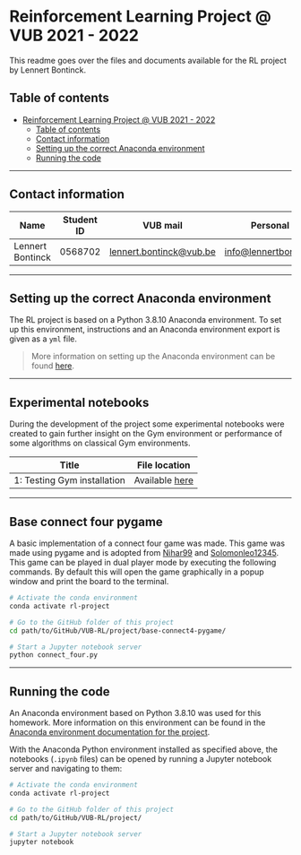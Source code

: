 # Reinforcement Learning Project @ VUB 2021 - 2022

This readme goes over the files and documents available for the RL project by Lennert Bontinck.

## Table of contents

- [Reinforcement Learning Project @ VUB 2021 - 2022](#reinforcement-learning-project---vub-2021---2022)
  * [Table of contents](#table-of-contents)
  * [Contact information](#contact-information)
  * [Setting up the correct Anaconda environment](#setting-up-the-correct-anaconda-environment)
  * [Running the code](#running-the-code)

<hr>


## Contact information

| Name             | Student ID | VUB mail                                                  | Personal mail                                               |
| ---------------- | ---------- | --------------------------------------------------------- | ----------------------------------------------------------- |
| Lennert Bontinck | 0568702    | [lennert.bontinck@vub.be](mailto:lennert.bontinck@vub.be) | [info@lennertbontinck.com](mailto:info@lennertbontinck.com) |

<hr>


## Setting up the correct Anaconda environment

The RL project is based on a Python 3.8.10 Anaconda environment. To set up this environment, instructions and an Anaconda environment export is given as a `yml` file.

> More information on setting up the Anaconda environment can be found [here](../documentation/README.md).

<hr>


## Experimental  notebooks

During the development of the project some experimental notebooks were created to gain further insight on the Gym environment or performance of some algorithms on classical Gym environments.

| **Title**                   | **File location**                                            |
| --------------------------- | ------------------------------------------------------------ |
| 1: Testing Gym installation | Available [here](experimental-notebooks/1-testing-gym-installation.ipynb) |



<hr>


## Base connect four pygame

A basic implementation of a connect four game was made. This game was made using pygame and is adopted from [Nihar99](https://github.com/Nihar99/pygame) and [Solomonleo12345](https://github.com/solomonleo12345/ConnectFour-Game). This game can be played in dual player mode by executing the following commands. By default this will open the game graphically in a popup window and print the board to the terminal.


```bash
# Activate the conda environment
conda activate rl-project

# Go to the GitHub folder of this project
cd path/to/GitHub/VUB-RL/project/base-connect4-pygame/

# Start a Jupyter notebook server
python connect_four.py
```



<hr>


## Running the code

An Anaconda environment based on Python 3.8.10 was used for this homework. More information on this environment can be found in the [Anaconda environment documentation for the project](../../documentation/README.md).

With the Anaconda Python environment installed as specified above, the notebooks (`.ipynb` files) can be opened by running a Jupyter notebook server and navigating to them:

```bash
# Activate the conda environment
conda activate rl-project

# Go to the GitHub folder of this project
cd path/to/GitHub/VUB-RL/project/

# Start a Jupyter notebook server
jupyter notebook
```

